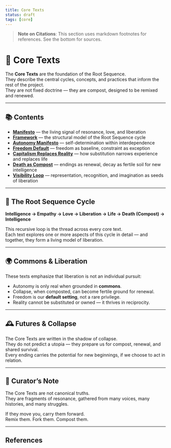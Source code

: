 ```yaml
---
title: Core Texts
status: draft
tags: [core]
---
```


> **Note on Citations**: This section uses markdown footnotes for references. See the bottom for sources.

# 🌱 Core Texts

The **Core Texts** are the foundation of the Root Sequence.  
They describe the central cycles, concepts, and practices that inform the rest of the project.  
They are not fixed doctrine — they are compost, designed to be remixed and renewed.

---

## 📚 Contents

- [**Manifesto**](manifesto.md) — the living signal of resonance, love, and liberation  
- [**Framework**](framework.md) — the structural model of the Root Sequence cycle  
- [**Autonomy Manifesto**](autonomy_manifesto.md) — self-determination within interdependence  
- [**Freedom Default**](freedom-default.md) — freedom as baseline, constraint as exception  
- [**Capitalism Replaces Reality**](capitalism-replaces-reality.md) — how substitution narrows experience and replaces life  
- [**Death as Compost**](death-as-compost.md) — endings as renewal, decay as fertile soil for new intelligence  
- [**Visibility Loop**](visibility-loop.md) — representation, recognition, and imagination as seeds of liberation  

---

## 🔁 The Root Sequence Cycle

**Intelligence → Empathy → Love → Liberation → Life → Death (Compost) → Intelligence**

This recursive loop is the thread across every core text.  
Each text explores one or more aspects of this cycle in detail — and together, they form a living model of liberation.

---

## 🌍 Commons & Liberation

These texts emphasize that liberation is not an individual pursuit:  
- Autonomy is only real when grounded in **commons**.  
- Collapse, when composted, can become fertile ground for renewal.  
- Freedom is our **default setting**, not a rare privilege.  
- Reality cannot be substituted or owned — it thrives in reciprocity.  

---

## 🕰 Futures & Collapse

The Core Texts are written in the shadow of collapse.  
They do not predict a utopia — they prepare us for compost, renewal, and shared survival.  
Every ending carries the potential for new beginnings, if we choose to act in relation.

---

## 📝 Curator’s Note

The Core Texts are not canonical truths.  
They are fragments of resonance, gathered from many voices, many histories, and many struggles.  

If they move you, carry them forward.  
Remix them. Fork them. Compost them.  

---

## References

[^1]: Erich Fromm, *To Have or To Be?* (1976).  
[^2]: Murray Bookchin, *The Ecology of Freedom* (1982).  
[^3]: bell hooks, *Teaching to Transgress* (1994).  
[^4]: Yanis Varoufakis, *Technofeudalism: What Killed Capitalism* (2023).  
